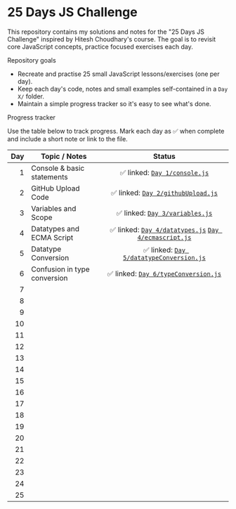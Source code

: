 # 25 Days JS Challenge

This repository contains my solutions and notes for the "25 Days JS Challenge" inspired by Hitesh Choudhary's course. The goal is to revisit core JavaScript concepts, practice focused exercises each day.

Repository goals
- Recreate and practise 25 small JavaScript lessons/exercises (one per day).
- Keep each day's code, notes and small examples self-contained in a `Day X/` folder.
- Maintain a simple progress tracker so it's easy to see what's done.


Progress tracker

Use the table below to track progress. Mark each day as ✅ when complete and include a short note or link to the file.

| Day | Topic / Notes | Status |
|-----:|---------------|:------:|
| 1 | Console & basic statements | ✅ linked: [`Day 1/console.js`](Day%201/console.js) |
| 2 | GitHub Upload Code | ✅ linked: [`Day 2/githubUpload.js`](Day%202/githubUpload.js) |
| 3 | Variables and Scope | ✅ linked: [`Day 3/variables.js`](Day%203/variables.js) |
| 4 | Datatypes and ECMA Script | ✅ linked: [`Day 4/datatypes.js`](Day%204/datatypes.js) [`Day 4/ecmascript.js`](Day%204/ecmascript.js) |
| 5 | Datatype Conversion | ✅ linked: [`Day 5/datatypeConversion.js`](Day%205/datatypeConversion.js) |
| 6 | Confusion in type conversion | ✅ linked: [`Day 6/typeConversion.js`](Day%206/typeConversion.js) |
| 7 |  |  |
| 8 |  |  |
| 9 |  |  |
| 10 |  |  |
| 11 |  |  |
| 12 |  |  |
| 13 |  |  |
| 14 |  |  |
| 15 |  |  |
| 16 |  |  |
| 17 |  |  |
| 18 |  |  |
| 19 |  |  |
| 20 |  |  |
| 21 |  |  |
| 22 |  |  |
| 23 |  |  |
| 24 |  |  |
| 25 |  |  |


